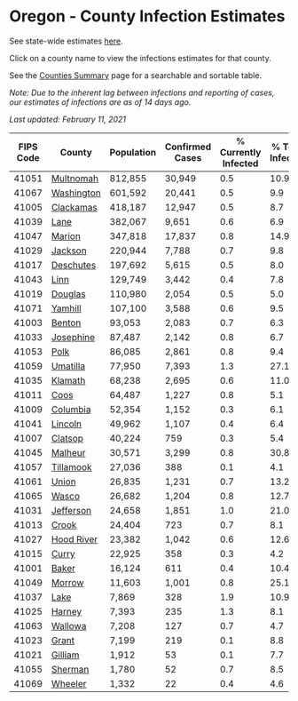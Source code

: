 # Oregon - County Infection Estimates

See state-wide estimates [here](/infections/us-or).

Click on a county name to view the infections estimates for that county.

See the [Counties Summary](/infections/summary-counties) page for a searchable and sortable table.

*Note: Due to the inherent lag between infections and reporting of cases, our estimates of infections are as of 14 days ago.*

*Last updated: February 11, 2021*

|   FIPS Code |                   County |   Population |   Confirmed Cases |   % Currently Infected |   % Total Infected |
|-------------|--------------------------|--------------|-------------------|------------------------|--------------------|
|       41051 |   [Multnomah](multnomah) |      812,855 |            30,949 |                    0.5 |               10.9 |
|       41067 | [Washington](washington) |      601,592 |            20,441 |                    0.5 |                9.9 |
|       41005 |   [Clackamas](clackamas) |      418,187 |            12,947 |                    0.5 |                8.7 |
|       41039 |             [Lane](lane) |      382,067 |             9,651 |                    0.6 |                6.9 |
|       41047 |         [Marion](marion) |      347,818 |            17,837 |                    0.8 |               14.9 |
|       41029 |       [Jackson](jackson) |      220,944 |             7,788 |                    0.7 |                9.8 |
|       41017 |   [Deschutes](deschutes) |      197,692 |             5,615 |                    0.5 |                8.0 |
|       41043 |             [Linn](linn) |      129,749 |             3,442 |                    0.4 |                7.8 |
|       41019 |       [Douglas](douglas) |      110,980 |             2,054 |                    0.5 |                5.0 |
|       41071 |       [Yamhill](yamhill) |      107,100 |             3,588 |                    0.6 |                9.5 |
|       41003 |         [Benton](benton) |       93,053 |             2,083 |                    0.7 |                6.3 |
|       41033 |   [Josephine](josephine) |       87,487 |             2,142 |                    0.8 |                6.7 |
|       41053 |             [Polk](polk) |       86,085 |             2,861 |                    0.8 |                9.4 |
|       41059 |     [Umatilla](umatilla) |       77,950 |             7,393 |                    1.3 |               27.1 |
|       41035 |       [Klamath](klamath) |       68,238 |             2,695 |                    0.6 |               11.0 |
|       41011 |             [Coos](coos) |       64,487 |             1,227 |                    0.8 |                5.1 |
|       41009 |     [Columbia](columbia) |       52,354 |             1,152 |                    0.3 |                6.1 |
|       41041 |       [Lincoln](lincoln) |       49,962 |             1,107 |                    0.4 |                6.4 |
|       41007 |       [Clatsop](clatsop) |       40,224 |               759 |                    0.3 |                5.4 |
|       41045 |       [Malheur](malheur) |       30,571 |             3,299 |                    0.8 |               30.8 |
|       41057 |   [Tillamook](tillamook) |       27,036 |               388 |                    0.1 |                4.1 |
|       41061 |           [Union](union) |       26,835 |             1,231 |                    0.7 |               13.2 |
|       41065 |           [Wasco](wasco) |       26,682 |             1,204 |                    0.8 |               12.7 |
|       41031 |   [Jefferson](jefferson) |       24,658 |             1,851 |                    1.0 |               21.0 |
|       41013 |           [Crook](crook) |       24,404 |               723 |                    0.7 |                8.1 |
|       41027 | [Hood River](hood-river) |       23,382 |             1,042 |                    0.6 |               12.6 |
|       41015 |           [Curry](curry) |       22,925 |               358 |                    0.3 |                4.2 |
|       41001 |           [Baker](baker) |       16,124 |               611 |                    0.4 |               10.4 |
|       41049 |         [Morrow](morrow) |       11,603 |             1,001 |                    0.8 |               25.1 |
|       41037 |             [Lake](lake) |        7,869 |               328 |                    1.9 |               10.9 |
|       41025 |         [Harney](harney) |        7,393 |               235 |                    1.3 |                8.1 |
|       41063 |       [Wallowa](wallowa) |        7,208 |               127 |                    0.7 |                4.7 |
|       41023 |           [Grant](grant) |        7,199 |               219 |                    0.1 |                8.8 |
|       41021 |       [Gilliam](gilliam) |        1,912 |                53 |                    0.1 |                7.7 |
|       41055 |       [Sherman](sherman) |        1,780 |                52 |                    0.7 |                8.5 |
|       41069 |       [Wheeler](wheeler) |        1,332 |                22 |                    0.4 |                4.6 |